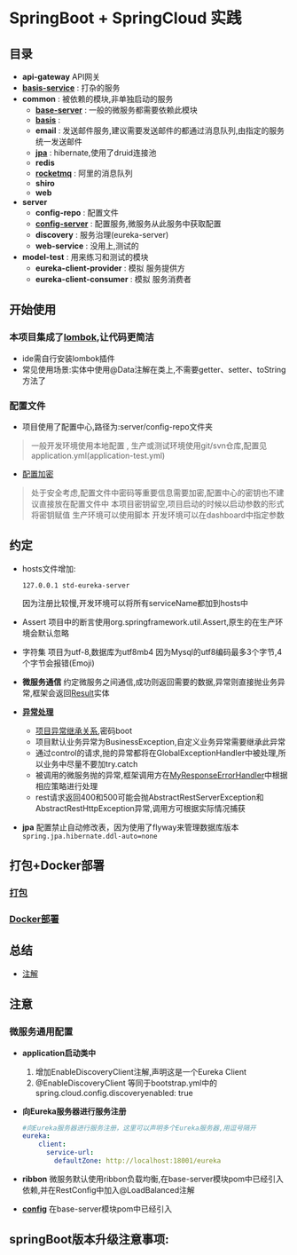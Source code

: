 # SpringBoot + SpringCloud 实践

## 目录

- **api-gateway** API网关
- **[basis-service](basis-service/README.md)** : 打杂的服务
- **common** : 被依赖的模块,非单独启动的服务
    - **[base-server](common/base-server/README.md)**   : 一般的微服务都需要依赖此模块
    - **[basis](common/basis/README.md)**   : 
    - **email** : 发送邮件服务,建议需要发送邮件的都通过消息队列,由指定的服务统一发送邮件
    - **[jpa](common/jpa/README.md)** : hibernate,使用了druid连接池
    - **redis**
    - **[rocketmq](common/rocketmq/README.md)** : 阿里的消息队列
    - **shiro**
    - **web**
- **server**
    - **config-repo** : 配置文件
    - **[config-server](server/config-server/README.md)** : 配置服务,微服务从此服务中获取配置
    - **discovery** : 服务治理(eureka-server) 
    - **web-service** : 没用上,测试的
- **model-test** : 用来练习和测试的模块
    - **eureka-client-provider** : 模拟 服务提供方
    - **eureka-client-consumer** : 模拟 服务消费者

## 开始使用
### 本项目集成了[lombok](https://segmentfault.com/a/1190000011433462),让代码更简洁
- ide需自行安装lombok插件
- 常见使用场景:实体中使用@Data注解在类上,不需要getter、setter、toString方法了

### 配置文件
- 项目使用了配置中心,路径为:server/config-repo文件夹

>  一般开发环境使用本地配置 , 生产或测试环境使用git/svn仓库,配置见application.yml(application-test.yml)

- [配置加密](server/config-server/README.md)

> 处于安全考虑,配置文件中密码等重要信息需要加密,配置中心的密钥也不建议直接放在配置文件中
> 本项目密钥留空,项目启动的时候以启动参数的形式将密钥赋值
>    生产环境可以使用脚本
>    开发环境可以在dashboard中指定参数

## 约定
- hosts文件增加:
    ```
    127.0.0.1 std-eureka-server
    ```
  因为注册比较慢,开发环境可以将所有serviceName都加到hosts中
- Assert
    项目中的断言使用org.springframework.util.Assert,原生的在生产环境会默认忽略

- 字符集
    项目为utf-8,数据库为utf8mb4
    因为Mysql的utf8编码最多3个字节,4个字节会报错(Emoji)

- **微服务通信**
   约定微服务之间通信,成功则返回需要的数据,异常则直接抛业务异常,框架会返回[Result](common/basis/src/main/java/me/zuhr/demo/basis/model/Result.java)实体

- **[异常处理](note/Exception.md)**
  - [项目异常继承关系](https://www.processon.com/view/link/5ab60ee8e4b027675e3854b9),密码boot
  - 项目默认业务异常为BusinessException,自定义业务异常需要继承此异常
  - 通过control的请求,抛的异常都将在GlobalExceptionHandler中被处理,所以业务中尽量不要加try.catch 
  - 被调用的微服务抛的异常,框架调用方在[MyResponseErrorHandler](common/base-server/src/main/java/me/zuhr/demo/server/restful/MyResponseErrorHandler.java)中根据相应策略进行处理
  - rest请求返回400和500可能会抛AbstractRestServerException和AbstractRestHttpException异常,调用方可根据实际情况捕获
- **jpa**
    配置禁止自动修改表，因为使用了flyway来管理数据库版本
     `spring.jpa.hibernate.ddl-auto=none`

## 打包+Docker部署
### [打包](http://blog.csdn.net/Ser_Bad/article/details/78433340)
### [Docker部署](http://blog.csdn.net/u011699931/article/details/70226504)

## 总结
- [注解](Annotation.md)

## 注意

### 微服务通用配置
- **application启动类中**
    1. 增加EnableDiscoveryClient注解,声明这是一个Eureka Client
    2. @EnableDiscoveryClient 等同于bootstrap.yml中的spring.cloud.config.discoveryenabled: true
- **向Eureka服务器进行服务注册**
    ```yaml
    #向Eureka服务器进行服务注册，这里可以声明多个Eureka服务器,用逗号隔开
    eureka:
        client:
          service-url:
            defaultZone: http://localhost:18001/eureka
    ```
  
- **ribbon**  微服务默认使用ribbon负载均衡,在base-server模块pom中已经引入依赖,并在RestConfig中加入@LoadBalanced注解
- **[config](common/base-server/README.md)**  在base-server模块pom中已经引入

## springBoot版本升级注意事项:
